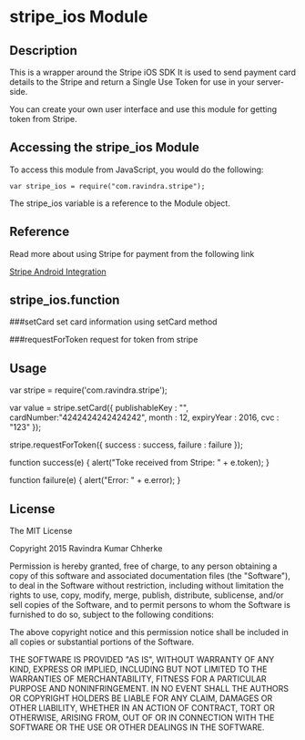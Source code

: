 # stripe_ios Module

## Description

This is a wrapper around the Stripe iOS SDK It is used to send payment card details to the Stripe  and 
return a Single Use Token for use in your server-side.

You can create your own user interface and use this module for getting token from Stripe.



## Accessing the stripe_ios Module

To access this module from JavaScript, you would do the following:

    var stripe_ios = require("com.ravindra.stripe");

The stripe_ios variable is a reference to the Module object.

## Reference

Read more about using Stripe for payment from the following link

[Stripe Android Integration](https://stripe.com/docs/mobile/android)


## stripe_ios.function

###setCard
set card information using setCard method

###requestForToken
request for token from stripe 

## Usage

var stripe = require('com.ravindra.stripe');


var value = stripe.setCard({
	publishableKey : "<YOUR PUBLISHABLE KEY>",
	cardNumber:"4242424242424242",
	month : 12,
	expiryYear : 2016,
	cvc : "123"
});


 
stripe.requestForToken({
	success : success,
	failure : failure
});


function success(e) {
	alert("Toke received from Stripe: " + e.token);
}

 
function failure(e) {
	alert("Error: " + e.error);
}


## License

The MIT License

Copyright 2015 Ravindra Kumar Chherke

Permission is hereby granted, free of charge, to any person obtaining a copy
of this software and associated documentation files (the "Software"), to deal
in the Software without restriction, including without limitation the rights
to use, copy, modify, merge, publish, distribute, sublicense, and/or sell
copies of the Software, and to permit persons to whom the Software is
furnished to do so, subject to the following conditions:

The above copyright notice and this permission notice shall be included in
all copies or substantial portions of the Software.

THE SOFTWARE IS PROVIDED "AS IS", WITHOUT WARRANTY OF ANY KIND, EXPRESS OR
IMPLIED, INCLUDING BUT NOT LIMITED TO THE WARRANTIES OF MERCHANTABILITY,
FITNESS FOR A PARTICULAR PURPOSE AND NONINFRINGEMENT. IN NO EVENT SHALL THE
AUTHORS OR COPYRIGHT HOLDERS BE LIABLE FOR ANY CLAIM, DAMAGES OR OTHER
LIABILITY, WHETHER IN AN ACTION OF CONTRACT, TORT OR OTHERWISE, ARISING FROM,
OUT OF OR IN CONNECTION WITH THE SOFTWARE OR THE USE OR OTHER DEALINGS IN
THE SOFTWARE.